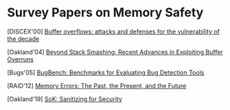 # Survey Papers on Memory Safety

[DISCEX'00] [Buffer overflows: attacks and defenses for the vulnerability of the
decade](https://crypto.stanford.edu/cs155/papers/cowan-vulnerability.pdf)

[Oakland'04] [Beyond Stack Smashing: Recent Advances in Exploiting Buffer
Overruns](https://www.kapravelos.com/teaching/csc591-f17/readings/pincus.pdf)

[Bugs'05] [BugBench: Benchmarks for Evaluating Bug Detection
Tools](http://mir.cs.illinois.edu/~marinov/sp05-cs598dm/ShanLu.pdf)

[RAID'12] [Memory Errors: The Past, the Present, and the
Future](http://vvdveen.com/publications/RAID2012.pdf)

[Oakland'19] [SoK: Sanitizing for
Security](https://oaklandsok.github.io/papers/song2019.pdf)
